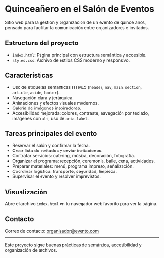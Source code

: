 
# Quinceañero en el Salón de Eventos

Sitio web para la gestión y organización de un evento de quince años, pensado para facilitar la comunicación entre organizadores e invitados.

## Estructura del proyecto
- `index.html`: Página principal con estructura semántica y accesible.
- `styles.css`: Archivo de estilos CSS moderno y responsivo.


## Características
- Uso de etiquetas semánticas HTML5 (`header`, `nav`, `main`, `section`, `article`, `aside`, `footer`).
- Navegación clara y jerárquica.
- Animaciones y efectos visuales modernos.
- Galería de imágenes inspiradoras.
- Accesibilidad mejorada: colores, contraste, navegación por teclado, imágenes con `alt`, uso de `aria-label`.

## Tareas principales del evento
- Reservar el salón y confirmar la fecha.
- Crear lista de invitados y enviar invitaciones.
- Contratar servicios: catering, música, decoración, fotografía.
- Organizar el programa: recepción, ceremonia, baile, cena, actividades.
- Preparar materiales: menú, programa impreso, señalización.
- Coordinar logística: transporte, seguridad, limpieza.
- Supervisar el evento y resolver imprevistos.

## Visualización
Abre el archivo `index.html` en tu navegador web favorito para ver la página.

## Contacto
Correo de contacto: organizador@evento.com

---
Este proyecto sigue buenas prácticas de semántica, accesibilidad y organización de archivos.

